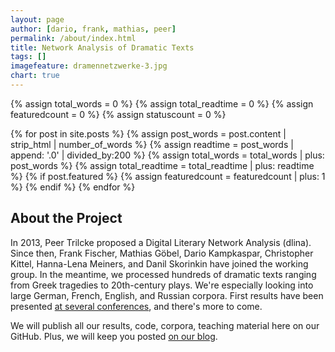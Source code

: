 ```yaml
---
layout: page
author: [dario, frank, mathias, peer]
permalink: /about/index.html
title: Network Analysis of Dramatic Texts
tags: []
imagefeature: dramennetzwerke-3.jpg
chart: true
---
```


{% assign total_words = 0 %}
{% assign total_readtime = 0 %}
{% assign featuredcount = 0 %}
{% assign statuscount = 0 %}

{% for post in site.posts %}
    {% assign post_words = post.content | strip_html | number_of_words %}
    {% assign readtime = post_words | append: '.0' | divided_by:200 %}
    {% assign total_words = total_words | plus: post_words %}
    {% assign total_readtime = total_readtime | plus: readtime %}
    {% if post.featured %}
    {% assign featuredcount = featuredcount | plus: 1 %}
    {% endif %}
{% endfor %}
## About the Project

In 2013, Peer Trilcke proposed a Digital Literary Network Analysis (dlina). Since then, Frank Fischer, Mathias Göbel, Dario Kampkaspar, Christopher Kittel, Hanna-Lena Meiners, and Danil Skorinkin have joined the working group. In the meantime, we processed hundreds of dramatic texts ranging from Greek tragedies to 20th-century plays. We're especially looking into large German, French, English, and Russian corpora. First results have been presented [at several conferences](/talks/), and there's more to come.

We will publish all our results, code, corpora, teaching material here on our GitHub. Plus, we will keep you posted [on our blog](/recent/).

